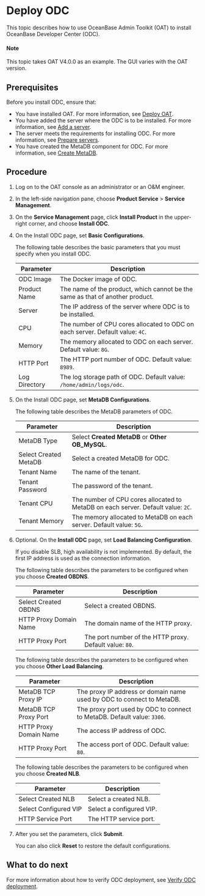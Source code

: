 # Deploy ODC

This topic describes how to use OceanBase Admin Toolkit (OAT) to install OceanBase Developer Center (ODC).

  <main id="notice" type='explain'>
    <h4>Note</h4>
    <p>This topic takes OAT V4.0.0 as an example. The GUI varies with the OAT version. </p>
  </main>

## Prerequisites

Before you install ODC, ensure that:

* You have installed OAT. For more information, see [Deploy OAT](../1.configure-deployment-environment/1.deploy-oat.md).
* You have added the server where the ODC is to be installed. For more information, see [Add a server](../1.configure-deployment-environment/5.add-server.md).
* The server meets the requirements for installing ODC. For more information, see [Prepare servers](../../2.preparations-before-deployment/1.prepare-server.md).
* You have created the MetaDB component for ODC. For more information, see [Create MetaDB](../1.configure-deployment-environment/7.create-metadb.md).

## Procedure

1. Log on to the OAT console as an administrator or an O&M engineer.

2. In the left-side navigation pane, choose **Product Service** > **Service Management**.

3. On the **Service Management** page, click **Install Product** in the upper-right corner, and choose **Install ODC**.

   <!-- ![1](https://obbusiness-private.oss-cn-shanghai.aliyuncs.com/doc/img/observer-enterprise/V4.0.0/4.deploy-the-oceanbase-database/OAT/deploy-odc/1%E5%AE%89%E8%A3%85ODC.png) -->

4. On the Install ODC page, set **Basic Configurations**.

   <!-- ![2](https://obbusiness-private.oss-cn-shanghai.aliyuncs.com/doc/img/observer-enterprise/V4.0.0/4.deploy-the-oceanbase-database/OAT/deploy-odc/2%E5%9F%BA%E7%A1%80%E9%85%8D%E7%BD%AE.png) -->

   The following table describes the basic parameters that you must specify when you install ODC.

   | Parameter | Description |
   |------------|------------|
   | ODC Image | The Docker image of ODC.  |
   | Product Name | The name of the product, which cannot be the same as that of another product.  |
   | Server | The IP address of the server where ODC is to be installed.  |
   | CPU | The number of CPU cores allocated to ODC on each server. Default value: `4C`.  |
   | Memory | The memory allocated to ODC on each server. Default value: `8G`.  |
   | HTTP Port | The HTTP port number of ODC. Default value: `8989`.  |
   | Log Directory | The log storage path of ODC. Default value: `/home/admin/logs/odc`.  |

5. On the Install ODC page, set **MetaDB Configurations**.

   <!-- ![3](https://obbusiness-private.oss-cn-shanghai.aliyuncs.com/doc/img/observer-enterprise/V4.0.0/4.deploy-the-oceanbase-database/OAT/deploy-odc/3MetaDB%20%E9%85%8D%E7%BD%AE.png) -->

   The following table describes the MetaDB parameters of ODC.

   | Parameter | Description |
   |--------------------|------------|
   | MetaDB Type | Select **Created MetaDB** or **Other OB_MySQL**.  |
   | Select Created MetaDB | Select a created MetaDB for ODC.  |
   | Tenant Name | The name of the tenant.  |
   | Tenant Password | The password of the tenant.  |
   | Tenant CPU | The number of CPU cores allocated to MetaDB on each server. Default value: `2C`.  |
   | Tenant Memory | The memory allocated to MetaDB on each server. Default value: `5G`.  |

6. Optional. On the **Install ODC** page, set **Load Balancing Configuration**.

   <!-- ![5](https://obbusiness-private.oss-cn-shanghai.aliyuncs.com/doc/img/observer-enterprise/V4.0.0/4.deploy-the-oceanbase-database/OAT/deploy-odc/4%E8%B4%9F%E8%BD%BD%E5%9D%87%E8%A1%A1%E9%85%8D%E7%BD%AE.png) -->

   If you disable SLB, high availability is not implemented. By default, the first IP address is used as the connection information.

   The following table describes the parameters to be configured when you choose **Created OBDNS**.

   | Parameter | Description |
   |------------|------------|
   | Select Created OBDNS | Select a created OBDNS.  |
   | HTTP Proxy Domain Name | The domain name of the HTTP proxy.  |
   | HTTP Proxy Port | The port number of the HTTP proxy. Default value: `80`.  |

   The following table describes the parameters to be configured when you choose **Other Load Balancing**.

   | Parameter | Description |
   |------------|------------|
   | MetaDB TCP Proxy IP | The proxy IP address or domain name used by ODC to connect to MetaDB.  |
   | MetaDB TCP Proxy Port | The proxy port used by ODC to connect to MetaDB. Default value: `3306`.  |
   | HTTP Proxy Domain Name | The access IP address of ODC.  |
   | HTTP Proxy Port | The access port of ODC. Default value: `80`.  |

   The following table describes the parameters to be configured when you choose **Created NLB**.

   | Parameter | Description |
   |------------|------------|
   | Select Created NLB | Select a created NLB.  |
   | Select Configured VIP | Select a configured VIP.  |
   | HTTP Service Port | The HTTP service port.  |

7. After you set the parameters, click **Submit**.

   You can also click **Reset** to restore the default configurations.

## What to do next

For more information about how to verify ODC deployment, see [Verify ODC deployment](3.post-deployment-check-odc-graphical.md).
